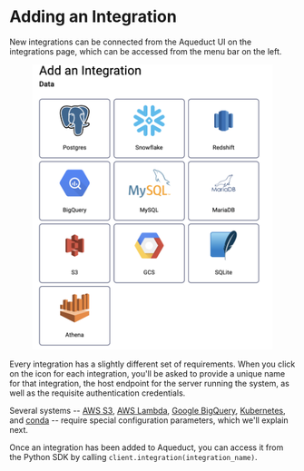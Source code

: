 # Adding an Integration

New integrations can be connected from the Aqueduct UI on the integrations page, which can be accessed from the menu bar on the left.

<figure><img src="../../.gitbook/assets/image (1) (1).png" alt=""><figcaption></figcaption></figure>

Every integration has a slightly different set of requirements. When you click on the icon for each integration, you'll be asked to provide a unique name for that integration, the host endpoint for the server running the system, as well as the requisite authentication credentials.

Several systems -- [AWS S3](connecting-to-aws-s3.md), [AWS Lambda](connecting-to-aws-lambda.md), [Google BigQuery](connecting-to-google-bigquery.md), [Kubernetes](connecting-to-k8s-cluster.md), and [conda](connecting-to-conda.md) -- require special configuration parameters, which we'll explain next.

Once an integration has been added to Aqueduct, you can access it from the Python SDK by calling `client.integration(integration_name)`.
